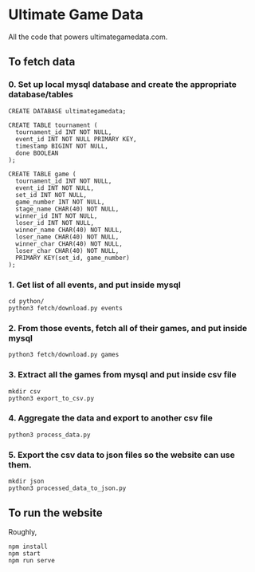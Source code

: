 # Ultimate Game Data
All the code that powers ultimategamedata.com.

## To fetch data

### 0. Set up local mysql database and create the appropriate database/tables
```
CREATE DATABASE ultimategamedata;

CREATE TABLE tournament (
  tournament_id INT NOT NULL,
  event_id INT NOT NULL PRIMARY KEY,
  timestamp BIGINT NOT NULL,
  done BOOLEAN
);

CREATE TABLE game (
  tournament_id INT NOT NULL,
  event_id INT NOT NULL,
  set_id INT NOT NULL,
  game_number INT NOT NULL,
  stage_name CHAR(40) NOT NULL,
  winner_id INT NOT NULL,
  loser_id INT NOT NULL,
  winner_name CHAR(40) NOT NULL,
  loser_name CHAR(40) NOT NULL,
  winner_char CHAR(40) NOT NULL,
  loser_char CHAR(40) NOT NULL,
  PRIMARY KEY(set_id, game_number)
);
```

### 1. Get list of all events, and put inside mysql
```
cd python/
python3 fetch/download.py events
```

### 2. From those events, fetch all of their games, and put inside mysql
```
python3 fetch/download.py games
```

### 3. Extract all the games from mysql and put inside csv file
```
mkdir csv
python3 export_to_csv.py
```

### 4. Aggregate the data and export to another csv file
```
python3 process_data.py
```

### 5. Export the csv data to json files so the website can use them.
```
mkdir json
python3 processed_data_to_json.py
```

## To run the website
Roughly,
```
npm install
npm start
npm run serve
```
